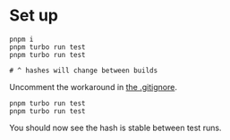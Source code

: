 # Set up

```
pnpm i
pnpm turbo run test
pnpm turbo run test

# ^ hashes will change between builds
```

Uncomment the workaround in [the .gitignore](packages/foo/.gitignore).

```
pnpm turbo run test
pnpm turbo run test
```

You should now see the hash is stable between test runs.